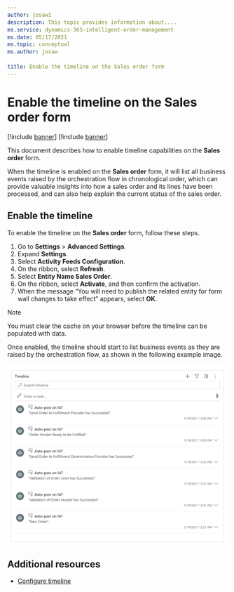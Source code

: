 ```yaml
---
author: josaw1
description: This topic provides information about....
ms.service: dynamics-365-intelligent-order-management
ms.date: 05/17/2021
ms.topic: conceptual
ms.author: josaw

title: Enable the timeline on the Sales order form
---
```



# Enable the timeline on the Sales order form

[!include [banner](includes/banner.md)]
[!include [banner](includes/preview-banner.md)]

This document describes how to enable timeline capabilities on the **Sales order** form. 

When the timeline is enabled on the **Sales order** form, it will list all business events raised by the orchestration flow in chronological order, which can provide valuable insights into how a sales order and its lines have been processed, and can also help explain the current status of the sales order.

## Enable the timeline

To enable the timeline on the **Sales order** form, follow these steps.

1.	Go to **Settings** > **Advanced Settings**. 
2.	Expand **Settings**. 
3.	Select **Activity Feeds Configuration**.
4.	On the ribbon, select **Refresh**. 
5.	Select **Entity Name Sales Order**. 
6.	On the ribbon, select **Activate**, and then confirm the activation.
7.	When the message “You will need to publish the related entity for form wall changes to take effect” appears, select **OK**.

> [!NOTE]
> You must clear the cache on your browser before the timeline can be populated with data.

Once enabled, the timeline should start to list business events as they are raised by the orchestration flow, as shown in the following example image. 

![Timeline of business events](media/timeline.png)

## Additional resources

- [Configure timeline](/dynamics365/customer-service/customer-service-hub-user-guide-timeline-admin)
